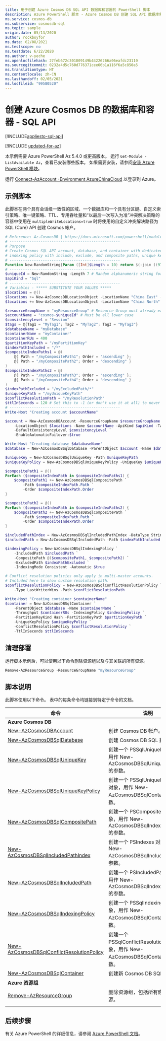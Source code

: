```yaml
---
title: 用于创建 Azure Cosmos DB SQL API 数据库和容器的 PowerShell 脚本
description: Azure PowerShell 脚本 - Azure Cosmos DB 创建 SQL API 数据库和容器
ms.service: cosmos-db
ms.subservice: cosmosdb-sql
ms.topic: sample
origin.date: 05/13/2020
author: rockboyfor
ms.date: 02/08/2021
ms.testscope: no
ms.testdate: 6/22/2020
ms.author: v-yeche
ms.openlocfilehash: 27feb672c301809149b44226266a06eafdc23110
ms.sourcegitcommit: 0232a4d5c760d776371cee66b1a116f6a5c850a5
ms.translationtype: HT
ms.contentlocale: zh-CN
ms.lasthandoff: 02/05/2021
ms.locfileid: "99580520"
---
```

<!--Verified successfully-->
# <a name="create-a-database-and-container-for-azure-cosmos-db---sql-api"></a>创建 Azure Cosmos DB 的数据库和容器 - SQL API
[!INCLUDE[appliesto-sql-api](../../../includes/appliesto-sql-api.md)]

[!INCLUDE [updated-for-az](../../../../../includes/updated-for-az.md)]

本示例需要 Azure PowerShell Az 5.4.0 或更高版本。 运行 `Get-Module -ListAvailable Az`，查看已安装哪些版本。
如果需要安装，请参阅[安装 Azure PowerShell 模块](https://docs.microsoft.com/powershell/azure/install-az-ps)。

运行 [Connect-AzAccount -Environment AzureChinaCloud](https://docs.microsoft.com/powershell/module/az.accounts/connect-azaccount) 以登录到 Azure。

## <a name="sample-script"></a>示例脚本

此脚本在两个具有会话级一致性的区域、一个数据库和一个具有分区键、自定义索引策略、唯一键策略、TTL、专用吞吐量和“以最后一次写入为准”冲突解决策略的容器中使用在 `multipleWriteLocations=true` 时将使用的自定义冲突解决路径为 SQL (Core) API 创建 Cosmos 帐户。

```powershell
# Reference: Az.CosmosDB | https://docs.microsoft.com/powershell/module/az.cosmosdb
# --------------------------------------------------
# Purpose
# Create Cosmos SQL API account, database, and container with dedicated throughput,
# indexing policy with include, exclude, and composite paths, unique key, and conflict resolution
# --------------------------------------------------
Function New-RandomString{Param ([Int]$Length = 10) return $(-join ((97..122) + (48..57) | Get-Random -Count $Length | ForEach-Object {[char]$_}))}
# --------------------------------------------------
$uniqueId = New-RandomString -Length 7 # Random alphanumeric string for unique resource names
$apiKind = "Sql"
# --------------------------------------------------
# Variables - ***** SUBSTITUTE YOUR VALUES *****
$locations = @()
$locations += New-AzCosmosDBLocationObject -LocationName "China East" -FailoverPriority 0 -IsZoneRedundant 0
$locations += New-AzCosmosDBLocationObject -LocationName "China North" -FailoverPriority 1 -IsZoneRedundant 0

$resourceGroupName = "myResourceGroup" # Resource Group must already exist
$accountName = "cosmos-$uniqueId" # Must be all lower case
$consistencyLevel = "Session"
$tags = @{Tag1 = "MyTag1"; Tag2 = "MyTag2"; Tag3 = "MyTag3"}
$databaseName = "myDatabase"
$containerName = "myContainer"
$containerRUs = 400
$partitionKeyPath = "/myPartitionKey"
$indexPathIncluded = "/*"
$compositeIndexPaths1 = @(
    @{ Path = "/myCompositePath1"; Order = "ascending" };
    @{ Path = "/myCompositePath2"; Order = "descending" }
)
$compositeIndexPaths2 = @(
    @{ Path = "/myCompositePath3"; Order = "ascending" };
    @{ Path = "/myCompositePath4"; Order = "descending" }
)
$indexPathExcluded = "/myExcludedPath/*"
$uniqueKeyPath = "/myUniqueKeyPath"
$conflictResolutionPath = "/myResolutionPath"
$ttlInSeconds = 120 # Set this to -1 (or don't use it at all) to never expire
# --------------------------------------------------
Write-Host "Creating account $accountName"

$account = New-AzCosmosDBAccount -ResourceGroupName $resourceGroupName `
    -LocationObject $locations -Name $accountName -ApiKind $apiKind -Tag $tags `
    -DefaultConsistencyLevel $consistencyLevel `
    -EnableAutomaticFailover:$true

Write-Host "Creating database $databaseName"
$database = New-AzCosmosDBSqlDatabase -ParentObject $account -Name $databaseName

$uniqueKey = New-AzCosmosDBSqlUniqueKey -Path $uniqueKeyPath
$uniqueKeyPolicy = New-AzCosmosDBSqlUniqueKeyPolicy -UniqueKey $uniqueKey

$compositePath1 = @()
ForEach ($compositeIndexPath in $compositeIndexPaths1) {
    $compositePath1 += New-AzCosmosDBSqlCompositePath `
        -Path $compositeIndexPath.Path `
        -Order $compositeIndexPath.Order
}

$compositePath2 = @()
ForEach ($compositeIndexPath in $compositeIndexPaths2) {
    $compositePath2 += New-AzCosmosDBSqlCompositePath `
        -Path $compositeIndexPath.Path `
        -Order $compositeIndexPath.Order
}

$includedPathIndex = New-AzCosmosDBSqlIncludedPathIndex -DataType String -Kind Range
$includedPath = New-AzCosmosDBSqlIncludedPath -Path $indexPathIncluded -Index $includedPathIndex

$indexingPolicy = New-AzCosmosDBSqlIndexingPolicy `
    -IncludedPath $includedPath `
    -CompositePath @($compositePath1, $compositePath2) `
    -ExcludedPath $indexPathExcluded `
    -IndexingMode Consistent -Automatic $true

# Conflict resolution policies only apply in multi-master accounts.
# Included here to show custom resolution path.
$conflictResolutionPolicy = New-AzCosmosDBSqlConflictResolutionPolicy `
    -Type LastWriterWins -Path $conflictResolutionPath

Write-Host "Creating container $containerName"
$container = New-AzCosmosDBSqlContainer `
    -ParentObject $database -Name $containerName `
    -Throughput $containerRUs -IndexingPolicy $indexingPolicy `
    -PartitionKeyKind Hash -PartitionKeyPath $partitionKeyPath `
    -UniqueKeyPolicy $uniqueKeyPolicy `
    -ConflictResolutionPolicy $conflictResolutionPolicy `
    -TtlInSeconds $ttlInSeconds

```

## <a name="clean-up-deployment"></a>清理部署

运行脚本示例后，可以使用以下命令删除资源组以及与其关联的所有资源。

```powershell
Remove-AzResourceGroup -ResourceGroupName "myResourceGroup"
```

## <a name="script-explanation"></a>脚本说明

此脚本使用以下命令。 表中的每条命令均链接到特定于命令的文档。

| 命令 | 说明 |
|---|---|
|**Azure Cosmos DB**| |
| [New-AzCosmosDBAccount](https://docs.microsoft.com/powershell/module/az.cosmosdb/new-azcosmosdbaccount) | 创建 Cosmos DB 帐户。 |
| [New-AzCosmosDBSqlDatabase](https://docs.microsoft.com/powershell/module/az.cosmosdb/new-azcosmosdbsqldatabase) | 创建 Cosmos DB SQL 数据库。 |
| [New-AzCosmosDBSqlUniqueKey](https://docs.microsoft.com/powershell/module/az.cosmosdb/new-azcosmosdbsqluniquekey) | 创建一个 PSSqlUniqueKey 对象，用作 New-AzCosmosDBSqlUniqueKeyPolicy 的参数。 |
| [New-AzCosmosDBSqlUniqueKeyPolicy](https://docs.microsoft.com/powershell/module/az.cosmosdb/new-azcosmosdbsqluniquekeypolicy) | 创建一个 PSSqlUniqueKeyPolicy 对象，用作 New-AzCosmosDBSqlContainer 的参数。 |
| [New-AzCosmosDBSqlCompositePath](https://docs.microsoft.com/powershell/module/az.cosmosdb/new-azcosmosdbsqlcompositepath) | 创建一个 PSCompositePath 对象，用作 New-AzCosmosDBSqlIndexingPolicy 的参数。 |
| [New-AzCosmosDBSqlIncludedPathIndex](https://docs.microsoft.com/powershell/module/az.cosmosdb/new-azcosmosdbsqlincludedpathindex) | 创建一个 PSIndexes 对象，用作 New-AzCosmosDBSqlIncludedPath 的参数。 |
| [New-AzCosmosDBSqlIncludedPath](https://docs.microsoft.com/powershell/module/az.cosmosdb/new-azcosmosdbsqlincludedpath) | 创建一个 PSIncludedPath 对象，用作 New-AzCosmosDBSqlIndexingPolicy 的参数。 |
| [New-AzCosmosDBSqlIndexingPolicy](https://docs.microsoft.com/powershell/module/az.cosmosdb/new-azcosmosdbsqlindexingpolicy) | 创建一个 PSSqlIndexingPolicy 对象，用作 New-AzCosmosDBSqlContainer 的参数。 |
| [New-AzCosmosDBSqlConflictResolutionPolicy](https://docs.microsoft.com/powershell/module/az.cosmosdb/new-azcosmosdbsqlconflictresolutionpolicy) | 创建一个 PSSqlConflictResolutionPolicy 对象，用作 New-AzCosmosDBSqlContainer 的参数。 |
| [New-AzCosmosDBSqlContainer](https://docs.microsoft.com/powershell/module/az.cosmosdb/new-azcosmosdbsqlcontainer) | 创建新 Cosmos DB SQL 容器。 |
|**Azure 资源组**| |
| [Remove-AzResourceGroup](https://docs.microsoft.com/powershell/module/az.resources/remove-azresourcegroup) | 删除资源组，包括所有嵌套的资源。 |
|||

## <a name="next-steps"></a>后续步骤

有关 Azure PowerShell 的详细信息，请参阅 [Azure PowerShell 文档](https://docs.microsoft.com/powershell/)。

<!--Update_Description: update meta properties, wording update, update link-->